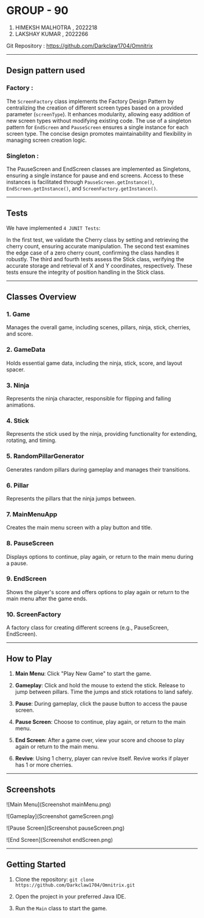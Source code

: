 # GROUP - 90

1. HIMEKSH MALHOTRA , 2022218
2. LAKSHAY KUMAR , 2022266

Git Repository : https://github.com/Darkclaw1704/Omnitrix
__________________________________________________________________________________________________
## Design pattern used

### Factory : 
The `ScreenFactory` class implements the Factory Design Pattern by centralizing the creation of different screen types based on a provided parameter (`screenType`). It enhances modularity, allowing easy addition of new screen types without modifying existing code. The use of a singleton pattern for `EndScreen` and `PauseScreen` ensures a single instance for each screen type. The concise design promotes maintainability and flexibility in managing screen creation logic.

### Singleton : 
The PauseScreen and EndScreen classes are implemented as Singletons, ensuring a single instance for pause and end screens. Access to these instances is facilitated through `PauseScreen.getInstance()`, `EndScreen.getInstance()`, and `ScreenFactory.getInstance()`.
__________________________________________________________________________________________________

## Tests
We have implemented `4 JUNIT Tests`:

In the first test, we validate the Cherry class by setting and retrieving the cherry count, ensuring accurate manipulation. The second test examines the edge case of a zero cherry count, confirming the class handles it robustly. The third and fourth tests assess the Stick class, verifying the accurate storage and retrieval of X and Y coordinates, respectively. These tests ensure the integrity of position handling in the Stick class.

__________________________________________________________________________________________________
## Classes Overview

### 1. Game

Manages the overall game, including scenes, pillars, ninja, stick, cherries, and score.

### 2. GameData

Holds essential game data, including the ninja, stick, score, and layout spacer.

### 3. Ninja

Represents the ninja character, responsible for flipping and falling animations.

### 4. Stick

Represents the stick used by the ninja, providing functionality for extending, rotating, and timing.

### 5. RandomPillarGenerator

Generates random pillars during gameplay and manages their transitions.

### 6. Pillar

Represents the pillars that the ninja jumps between.

### 7. MainMenuApp

Creates the main menu screen with a play button and title.

### 8. PauseScreen

Displays options to continue, play again, or return to the main menu during a pause.

### 9. EndScreen

Shows the player's score and offers options to play again or return to the main menu after the game ends.

### 10. ScreenFactory

A factory class for creating different screens (e.g., PauseScreen, EndScreen).

__________________________________________________________________________________________________

## How to Play

1. **Main Menu**: Click "Play New Game" to start the game.

2. **Gameplay**: Click and hold the mouse to extend the stick. Release to jump between pillars. Time the jumps and stick rotations to land safely.

3. **Pause**: During gameplay, click the pause button to access the pause screen.

4. **Pause Screen**: Choose to continue, play again, or return to the main menu.

5. **End Screen**: After a game over, view your score and choose to play again or return to the main menu.

6. **Revive**: Using 1 cherry, player can revive itself. Revive works if player has 1 or more cherries.

__________________________________________________________________________________________________
## Screenshots

![Main Menu](Screenshot mainMenu.png)

![Gameplay](Screenshot gameScreen.png)

![Pause Screen](Screenshot pauseScreen.png)

![End Screen](Screenshot endScreen.png)
__________________________________________________________________________________________________
## Getting Started

1. Clone the repository: `git clone https://github.com/Darkclaw1704/Omnitrix.git`

2. Open the project in your preferred Java IDE.

3. Run the `Main` class to start the game.



